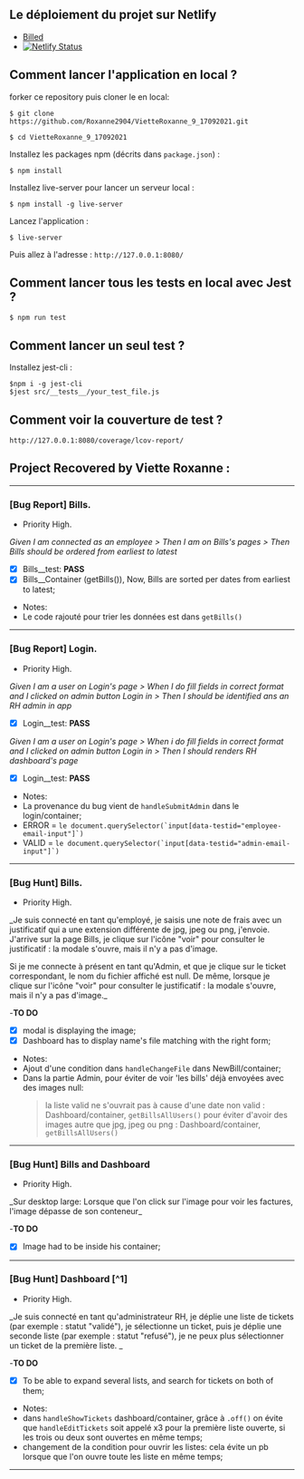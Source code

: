 ## Le déploiement du projet sur Netlify
- [Billed](https://oc-rv-p9-billed.netlify.app/)
- [![Netlify Status](https://api.netlify.com/api/v1/badges/86ceaf9e-3b44-4bc1-bbff-c058100f3886/deploy-status)](https://app.netlify.com/sites/oc-rv-p9-billed/deploys)
## Comment lancer l'application en local ?
forker ce repository puis cloner le en local:
```
$ git clone https://github.com/Roxanne2904/VietteRoxanne_9_17092021.git
```
```
$ cd VietteRoxanne_9_17092021
```
Installez les packages npm (décrits dans `package.json`) :

```
$ npm install
```

Installez live-server pour lancer un serveur local :

```
$ npm install -g live-server
```
Lancez l'application :

```
$ live-server
```

Puis allez à l'adresse : `http://127.0.0.1:8080/`


## Comment lancer tous les tests en local avec Jest ?

```
$ npm run test
```

## Comment lancer un seul test ?

Installez jest-cli :

```
$npm i -g jest-cli
$jest src/__tests__/your_test_file.js
```

## Comment voir la couverture de test ?

`http://127.0.0.1:8080/coverage/lcov-report/`

## Project Recovered by Viette Roxanne :
---
### [Bug Report] Bills.
- Priority High.

_Given I am connected as an employee > Then I am on Bills's pages > Then Bills should be ordered from earliest to latest_

- [x] Bills\_\_test: **PASS**
- [x] Bills\_\_Container (getBills()), Now, Bills are sorted per dates from earliest to latest;

- Notes:
- Le code rajouté pour trier les données est dans `getBills()`

---

### [Bug Report] Login.
- Priority High.

_Given I am a user on Login's page > When I do fill fields in correct format and I clicked on admin button Login in > Then I should be identified ans an RH admin in app_

- [x] Login\_\_test: **PASS**

_Given I am a user on Login's page > When i do fill fields in correct format and I clicked on admin button Login in > Then I should renders RH dashboard's page_

- [x] Login\_\_test: **PASS**

- Notes:
- La provenance du bug vient de `handleSubmitAdmin` dans le login/container;
- ERROR = `` le document.querySelector(`input[data-testid="employee-email-input"]`) ``
- VALID = `` le document.querySelector(`input[data-testid="admin-email-input"]`) ``

---

### [Bug Hunt] Bills.
- Priority High.

\_Je suis connecté en tant qu'employé, je saisis une note de frais avec un justificatif qui a une extension différente de jpg, jpeg ou png, j'envoie. J'arrive sur la page Bills, je clique sur l'icône "voir" pour consulter le justificatif : la modale s'ouvre, mais il n'y a pas d'image.

Si je me connecte à présent en tant qu'Admin, et que je clique sur le ticket correspondant, le nom du fichier affiché est null. De même, lorsque je clique sur l'icône "voir" pour consulter le justificatif : la modale s'ouvre, mais il n'y a pas d'image.\_

-**TO DO**

- [x] modal is displaying the image;
- [x] Dashboard has to display name's file matching with the right form;

- Notes:
- Ajout d'une condition dans `handleChangeFile` dans NewBill/container;
- Dans la partie Admin, pour éviter de voir 'les bills' déjà envoyées avec des images null:
  > la liste valid ne s'ouvrait pas à cause d'une date non valid : Dashboard/container, `getBillsAllUsers()`
  > pour éviter d'avoir des images autre que jpg, jpeg ou png : Dashboard/container, `getBillsAllUsers()`

---

### [Bug Hunt] Bills and Dashboard
- Priority High.

\_Sur desktop large: Lorsque que l'on click sur l'image pour voir les factures, l'image dépasse de son conteneur\_

-**TO DO**

- [x] Image had to be inside his container;

---

### [Bug Hunt] Dashboard [^1]
- Priority High.

\_Je suis connecté en tant qu'administrateur RH, je déplie une liste de tickets (par exemple : statut "validé"), je sélectionne un ticket, puis je déplie une seconde liste (par exemple : statut "refusé"), je ne peux plus sélectionner un ticket de la première liste. \_

-**TO DO**

- [x] To be able to expand several lists, and search for tickets on both of them;

- Notes:
- dans `handleShowTickets` dashboard/container, grâce à `.off()` on évite que `handleEditTickets` soit appelé x3 pour la première liste ouverte, si les trois ou deux sont ouvertes en même temps;
- changement de la condition pour ouvrir les listes: cela évite un pb lorsque que l'on ouvre toute les liste en même temps;

---
